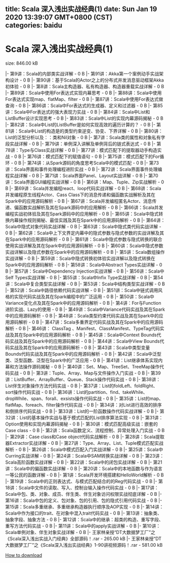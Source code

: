 
title: Scala 深入浅出实战经典(1)
date: Sun Jan 19 2020 13:39:07 GMT+0800 (CST)    
categories: baidu
---

# Scala 深入浅出实战经典(1)
size: 846.00 kB
 
 
|- 第9讲：Scala的内部类实战详解 - 0 B
|- 第91讲：Akka第一个案例动手实战架构设计 - 0 B
|- 第90讲：基于Scala的Actor之上的分布式并发消息驱动框架Akka初体验 - 0 B
|- 第8讲：Scala主构造器、私有构造器、构造器重载实战详解 - 0 B
|- 第89讲：Scala中使用For表达式实现内幕思考 - 0 B
|- 第88讲：Scala中使用For表达式实现map、flatMap、filter - 0 B
|- 第87讲：Scala中使用For表达式做查询 - 0 B
|- 第86讲：Scala中For表达式的生成器、定义和过滤器 - 0 B
|- 第85讲：Scala中For表达式的强大表现力实战 - 0 B
|- 第84讲：Scala中List和ListBuffer设计实现思考 - 0 B
|- 第83讲：Scala中List的实现内幕源码揭秘 - 0 B
|- 第82讲：Scala中List的ListBuffer是如何实现高效的遍历计算的？ - 0 B
|- 第81讲：Scala中List的构造是的类型约束逆变、协变、下界详解 - 0 B
|- 第80讲：List的泛型分析以及：：类和Nil对象 - 0 B
|- 第7讲：Scala类的属性和对象私有字段实战详解 - 0 B
|- 第79讲：单例深入讲解及单例背后的链式表达式 - 0 B
|- 第78讲：Type与Class实战详解 - 0 B
|- 第77讲：模式匹配下的提取器动手构造实战 - 0 B
|- 第76讲：模式匹配下的赋值语句 - 0 B
|- 第75讲：模式匹配下的For循环 - 0 B
|- 第74讲：从Spark源码的角度思考Scala中的模式匹配 - 0 B
|- 第73讲：Scala界面和事件处理编程进阶实战 - 0 B
|- 第72讲：Scala界面事件处理编程实战详解 - 0 B
|- 第71讲：Scala界面Panel、Layout实战详解 - 0 B
|- 第70讲：Scala界面GUI编程实战详解 - 0 B
|- 第6讲：Map、Tuple、Zip实战解析 - 0 B
|- 第69讲：Scala并发编程react、loop代码实战详解 - 0 B
|- 第68讲：Scala并发编程原生线程Actor、Cass Class下的消息传递和偏函数实战解析及其在Spark中的应用源码解析 - 0 B
|- 第67讲：Scala并发编程匿名Actor、消息传递、偏函数实战解析及其在Spark源码中的应用解析 - 0 B
|- 第66讲：Scala并发编程实战初体验及其在Spark源码中的应用解析 - 0 B
|- 第65讲：Scala中隐式转换内幕操作规则揭秘、最佳实践及其在Spark中的应用源码解析 - 0 B
|- 第64讲：Scala中隐式对象代码实战详解 - 0 B
|- 第63讲：Scala中隐式类代码实战详解 - 0 B
|- 第62讲：Scala中上下文界定内幕中的隐式参数与隐式参数的实战详解及其在Spark中的应用源码解析 - 0 B
|- 第61讲：Scala中隐式参数与隐式转换的联合使用实战详解及其在Spark中的应用源码解析 - 0 B
|- 第60讲：Scala中隐式参数实战详解以及隐式参数在Spark中的应用源码解析 - 0 B
|- 第5讲：Scala数组操作实战详解 - 0 B
|- 第59讲：Scala中隐式转换初体验实战详解以及隐式转换在Spark中的应用源码解析 - 0 B
|- 第58讲：Scala中Abstract Types实战详解 - 0 B
|- 第57讲：Scala中Dependency Injection实战详解 - 0 B
|- 第56讲：Scala中Self Types实战详解 - 0 B
|- 第55讲：Scala中Infix Type实战详解 - 0 B
|- 第54讲：Scala中复合类型实战详解 - 0 B
|- 第53讲：Scala中结构类型实战详解 - 0 B
|- 第52讲：Scala中路径依赖代码实战详解 - 0 B
|- 第51讲：Scala中链式调用风格的实现代码实战及其在Spark编程中的广泛运用 - 0 B
|- 第50讲：Scala中Variance变化点及其在Spark中的应用源码解析 - 0 B
|- 第4讲：For与Function进阶实战、Lazy的使用 - 0 B
|- 第49讲：Scala中Variance代码实战及其在Spark中的应用源码解析 - 0 B
|- 第48讲：Scala类型约束代码实战及其在Spark中的应用源码解析 - 0 B
|- 第47讲：Scala多重界定代码实战及其在Spark中的应用源码解析 - 0 B
|- 第46讲： ClassTag 、Manifest、ClassManifest、TypeTag代码实战及其在Spark中的应用源码解析 - 0 B
|- 第45讲：Scala中Context Bounds代码实战及其在Spark中的应用源码解析 - 0 B
|- 第44讲：Scala中View Bounds代码实战及其在Spark中的应用源码解析 - 0 B
|- 第43讲：Scala中类型变量Bounds代码实战及其在Spark中的应用源码解析 - 0 B
|- 第42讲：Scala中泛型类、泛型函数、泛型在Spark中的广泛应用 - 0 B
|- 第41讲：List继承体系实现内幕和方法操作源码揭秘 - 0 B
|- 第40讲：Set、Map、TreeSet、TreeMap操作代码实战 - 0 B
|- 第3讲：Tuple、Array、Map与文件操作入门实战 - 0 B
|- 第39讲：ListBuffer、ArrayBuffer、Queue、Stack操作代码实战 - 0 B
|- 第38讲：List伴生对象操作方法代码实战 - 0 B
|- 第37讲：List的foldLeft、foldRight、sort操作代码实战 - 0 B
|- 第36讲：List的partition、find、takeWhile、dropWhile、span、forall、exsists操作代码实战 - 0 B
|- 第35讲：List的map、flatMap、foreach、filter操作代码实战 - 0 B
|- 第34讲：对List进行高效的排序和倒排序代码实战 - 0 B
|- 第33讲：List的一阶函数操作代码实战详解 - 0 B
|- 第32讲：List的基本操作实战与基于模式匹配的List排序算法实现 - 0 B
|- 第31讲：Option使用和实现内幕源码揭秘 - 0 B
|- 第30讲：模式匹配高级实战：嵌套的Case class - 0 B
|- 第2讲：Scala函数定义、流程控制、异常处理入门实战 - 0 B
|- 第29讲：Case class和Case object代码实战解析 - 0 B
|- 第28讲：Scala提取器Extractor实战详解 - 0 B
|- 第27讲：Type、Array、List、Tuple模式匹配实战解析 - 0 B
|- 第26讲：Scala中模式匹配入门实战详解 - 0 B
|- 第25讲：Scala中Curring实战详解 - 0 B
|- 第24讲：Scala中SAM转换实战详解 - 0 B
|- 第23讲：Scala高阶函数实战详解 - 0 B
|- 第22讲：Scala中的闭包实战详解 - 0 B
|- 第21讲：Scala中的偏函数实战详解 - 0 B
|- 第20讲：Scala中的本地函数与作为语言一等公民的函数详解 - 0 B
|- 第1讲：Scala开发环境搭建和HelloWorld解析 - 0 B
|- 第19讲：Scala中的正则表达式、与模式匹配结合的的Reg代码实战 - 0 B
|- 第18讲：Scala中文件的读取、写入、控制台输入操作代码实战 - 0 B
|- 第17讲：Scala中包、类、对象、成员、伴生类、伴生对象访问权限实战彻底详解 - 0 B
|- 第16讲：Scala中包的定义、包对象、包的引用、包的隐式引用代码实战 - 0 B
|- 第15讲：Scala多重继承、多重继承构造器执行顺序及AOP实现 - 0 B
|- 第14讲：Scala中作为接口的trait、在对象中混入trait代码实战 - 0 B
|- 第13讲：抽象类、抽象字段、抽象方法 - 0 B
|- 第12讲：Scala中的继承：超类的构造、重写字段、重写方法代码实战 - 0 B
|- 第11讲：Scala中的apply实战详解 - 0 B
|- 第10讲：Scala单例对象、伴生对象实战详解 - 0 B
|- 王家林亲授“DT大数据梦工厂”之《Scala深入浅出实战入门经典》全部源码！.rar - 265.00 kB
|- 王家林亲授“DT大数据梦工厂”之《Scala深入浅出实战经典》1-90讲视频源码！.rar - 581.00 kB

[How to download](https://bpcam.bemobtrk.com/go/2ceec3aa-1ca2-46d6-b9ff-aaa5c184517c?jno=4783)